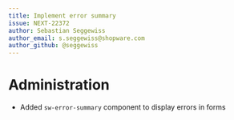 ```yaml
---
title: Implement error summary
issue: NEXT-22372
author: Sebastian Seggewiss
author_email: s.seggewiss@shopware.com
author_github: @seggewiss
---
```

# Administration
* Added `sw-error-summary` component to display errors in forms
